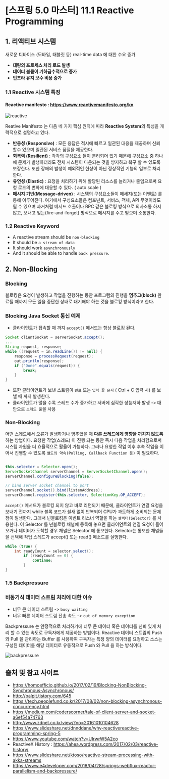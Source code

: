 # [스프링 5.0 마스터] 11.1 Reactive Programming


## 1. 리액티브 시스템
새로운 디바이스 (모바일, 태블릿 등) real-time data 에 대한 수요 증가

- **대량의 프로세스 처리 로드 발생**
- **데이터 볼륨이 기하급수적으로 증가**
- **인프라 유지 보수 비용 증가**

### 1.1 Reactive 시스템 특징
#### Reactive manifesto : https://www.reactivemanifesto.org/ko

![reactive](https://www.reactivemanifesto.org/images/reactive-traits-ko.svg)

Reative Manifesto 는 다음 네 가지 핵심 원칙에 따라 **Reactive System**의 특성을 개략적으로 설명하고 있다.

+ **반응성 (Responsive)** : 모든 응답은 적시에 빠르고 일관된 대응을 제공하며 신뢰할수 있으며 일관된 서비스 품질을 제공한다.
+ **회복력 (Resilient)** : 각각의 구성요소 들이 분리되어 있기 때문에 구성요소 중 하나에 문제가 발생하더라도 전체 시스템이 다운되는 것을 방지하고 복구 할 수 있도록 보장한다.
  또한 장애의 발생이 예외적인 현상이 아닌 정상적인 기능의 일부로 처리한다.
+ **유연성 (Elastic)** : 요청을 처리하기 위해 할당된 리소스를 늘리거나 줄임으로써 요청 로드의 변화에 대응할 수 있다. ( auto scale )
+ **메시지 기반(Message-driven)** : 시스템의 구성요소들이 메세지(또는 이벤트) 를 통해 이루어진다. 여기에서 구성요소들은 컴포넌트, 서비스, 객체, API 무엇이라도 될 수 있으며 과거처럼
  메서드 호출이나 RPC 같은 블로킹 방식으로 의사소통 하지 않고, 보내고 잊는(fire-and-forget) 방식으로 메시지를 주고 받으며 소통한다.

### 1.2 Reactive Keyword

+ A reactive stream should be `non-blocking`
+ It should be `a stream of data`
+ It should work `asynchronously`
+ And it should be able to handle `back pressure`.

## 2. Non-Blocking
### Blocking
블로킹은 요청이 발생하고 작업을 진행하는 동안 프로그램의 진행을 **멈추고(block)** 완료될 때까지 모든 일을 중단한 상태로 대기해야 하는 것을 블로킹 방식이라고 한다.

### Blocking Java Socket 통신 예제
+ 클라이언트가 접속할 때 까지 `accept()` 메서드는 항상 블로킹 된다.

```java
Socket clientSocket = serverSocket.accept();
...
String request, response;
while ((request = in.readLine()) != null) {
    response = processRequest(request);
    out.println(response);
    if ("Done".equals(request)) {
        break;
    }
}
```
+ 또한 클라이언트가 보낸 스트림이 `완료` 또는 `입력 끝 문자` ( Ctrl + C 입력 시) 를 보낼 때 까지 발생한다.
+ 클라이언트가 많을 수록 스레드 수가 증가하고 서버에 심각한 성능저하 발생 -> 대안으로 `스레드 풀`을 사용

### Non-Blocking
어떤 스레드에서 오류가 발생하거나 멈추었을 때 **다른 쓰레드에게 영향을 끼치지 않도록** 하는 방법이다.
요청한 작업(스레드) 이 진행 되는 동안 즉시 다음 작업을 처리함으로써 시스템 자원을 더 효율적으로 활욜이 가능하다.
그러나 요청한 작업 이후 후속 작업을 이어서 진행할 수 있도록 `별도의 약속(Polling, Callback Function 등)` 이 필요하다.

```java

this.selector = Selector.open();
ServerSocketChannel serverChannel = ServerSocketChannel.open();
serverChannel.configureBlocking(false);

// bind server socket channel to port
serverChannel.socket().bind(listenAddress);
serverChannel.register(this.selector, SelectionKey.OP_ACCEPT);    
```
`accept()` 메서드가 블로킹 되지 않고 바로 리턴되기 때문에, 클라이언트가 연결 요청을 보내기 전까지 while 블록 코드가 쉴새 없이 반복되어 CPU가 과도하게 소비되는 문제점이 발생한다.
그래서 넌블로킹은 이벤트 리스너 역할을 하는 `셀렉터(Selector)` 를 사용한다. 이 Selector 를 넌블로킹 채널에 등록해 놓으면 클라이언트의 연결 요청이 들어오거나 데이터가 도착할 경우 채널은 Selector 에 통보한다.
Selector는 통보한 채널들을 선택해 작업 스레드가 accept() 또는 read() 메소드를 실행한다.


```java
while (true) {
    int readyCount = selector.select();
        if (readyCount == 0) {
            continue;
        }
}
```

### 1.5 Backpressure

### 비동기식 데이터 스트림 처리에 대한 이슈
+ 너무 큰 데이터 스트림 -> `busy waiting`
+ 너무 빠른 데이터 스트림 전송 속도 -> `out of memory exception`

Backpressure 는 안정적으로 처리하기에 너무 큰 데이터 혹은 데이터를 신뢰 있게 처리 할 수 있는 속도로 구독자에게 제공하는 방법이다.
Reactive 데이터 스트림의  Push 와 Pull 을 관리하는 Buffer 를 사용하여 구독자는 특정 양의 데이터를 요청하고 소스는 구성된 데이터를 해당 데이터로 유동적으로 Push 와 Pull 을 하는 방식이다.

![backpressure](https://i0.wp.com/www.e4developer.com/wp-content/uploads/2018/04/backpressure-handling.jpg?resize=1024%2C353&ssl=1)


## 출처 및 참고 사이트
+ https://homoefficio.github.io/2017/02/19/Blocking-NonBlocking-Synchronous-Asynchronous/
+ http://palpit.tistory.com/645
+ https://tech.peoplefund.co.kr/2017/08/02/non-blocking-asynchronous-concurrency.html
+ https://medium.com/coderscorner/tale-of-client-server-and-socket-a6ef54a74763
+ http://www.zdnet.co.kr/view/?no=20161010104628
+ https://www.slideshare.net/dnnddane/why-reactivereactive-programming-spring-5
+ https://www.youtube.com/watch?v=UIrwrW5A2co
+ ReactiveX History : https://ahea.wordpress.com/2017/02/03/reactive-history/
+ https://www.slideshare.net/ktoso/reactive-stream-processing-with-akka-streams
+ https://www.e4developer.com/2018/04/28/springs-webflux-reactor-parallelism-and-backpressure/
